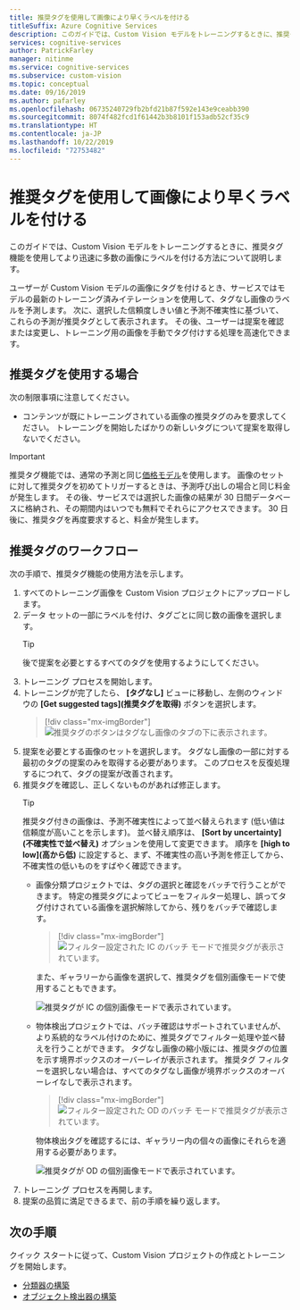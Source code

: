 ```yaml
---
title: 推奨タグを使用して画像により早くラベルを付ける
titleSuffix: Azure Cognitive Services
description: このガイドでは、Custom Vision モデルをトレーニングするときに、推奨タグを使用してより迅速に多数の画像にラベルを付ける方法について説明します。
services: cognitive-services
author: PatrickFarley
manager: nitinme
ms.service: cognitive-services
ms.subservice: custom-vision
ms.topic: conceptual
ms.date: 09/16/2019
ms.author: pafarley
ms.openlocfilehash: 06735240729fb2bfd21b87f592e143e9ceabb390
ms.sourcegitcommit: 8074f482fcd1f61442b3b8101f153adb52cf35c9
ms.translationtype: HT
ms.contentlocale: ja-JP
ms.lasthandoff: 10/22/2019
ms.locfileid: "72753482"
---
```

# <a name="label-images-faster-with-suggested-tags"></a>推奨タグを使用して画像により早くラベルを付ける

このガイドでは、Custom Vision モデルをトレーニングするときに、推奨タグ機能を使用してより迅速に多数の画像にラベルを付ける方法について説明します。 

ユーザーが Custom Vision モデルの画像にタグを付けるとき、サービスではモデルの最新のトレーニング済みイテレーションを使用して、タグなし画像のラベルを予測します。 次に、選択した信頼度しきい値と予測不確実性に基づいて、これらの予測が推奨タグとして表示されます。 その後、ユーザーは提案を確認または変更し、トレーニング用の画像を手動でタグ付けする処理を高速化できます。

## <a name="when-to-use-suggested-tags"></a>推奨タグを使用する場合

次の制限事項に注意してください。

* コンテンツが既にトレーニングされている画像の推奨タグのみを要求してください。 トレーニングを開始したばかりの新しいタグについて提案を取得しないでください。

> [!IMPORTANT]
> 推奨タグ機能では、通常の予測と同じ[価格モデル](https://azure.microsoft.com/pricing/details/cognitive-services/custom-vision-service/)を使用します。 画像のセットに対して推奨タグを初めてトリガーするときは、予測呼び出しの場合と同じ料金が発生します。 その後、サービスでは選択した画像の結果が 30 日間データベースに格納され、その期間内はいつでも無料でそれらにアクセスできます。 30 日後に、推奨タグを再度要求すると、料金が発生します。

## <a name="suggested-tags-workflow"></a>推奨タグのワークフロー

次の手順で、推奨タグ機能の使用方法を示します。

1. すべてのトレーニング画像を Custom Vision プロジェクトにアップロードします。
1. データ セットの一部にラベルを付け、タグごとに同じ数の画像を選択します。
    > [!TIP]
    > 後で提案を必要とするすべてのタグを使用するようにしてください。
1. トレーニング プロセスを開始します。
1. トレーニングが完了したら、 **[タグなし]** ビューに移動し、左側のウィンドウの **[Get suggested tags]\(推奨タグを取得\)** ボタンを選択します。
    > [!div class="mx-imgBorder"]
    > ![推奨タグのボタンはタグなし画像のタブの下に表示されます。](./media/suggested-tags/suggested-tags-button.png)
1. 提案を必要とする画像のセットを選択します。 タグなし画像の一部に対する最初のタグの提案のみを取得する必要があります。 このプロセスを反復処理するにつれて、タグの提案が改善されます。
1. 推奨タグを確認し、正しくないものがあれば修正します。
    > [!TIP]
    > 推奨タグ付きの画像は、予測不確実性によって並べ替えられます (低い値は信頼度が高いことを示します)。 並べ替え順序は、 **[Sort by uncertainty]\(不確実性で並べ替え\)** オプションを使用して変更できます。 順序を **[high to low]\(高から低\)** に設定すると、まず、不確実性の高い予測を修正してから、不確実性の低いものをすばやく確認できます。
    * 画像分類プロジェクトでは、タグの選択と確認をバッチで行うことができます。 特定の推奨タグによってビューをフィルター処理し、誤ってタグ付けされている画像を選択解除してから、残りをバッチで確認します。
        > [!div class="mx-imgBorder"]
        > ![フィルター設定された IC のバッチ モードで推奨タグが表示されています。](./media/suggested-tags/ic-batch-mode.png)

        また、ギャラリーから画像を選択して、推奨タグを個別画像モードで使用することもできます。

        ![推奨タグが IC の個別画像モードで表示されています。](./media/suggested-tags/ic-individual-image-mode.png)
    * 物体検出プロジェクトでは、バッチ確認はサポートされていませんが、より系統的なラベル付けのために、推奨タグでフィルター処理や並べ替えを行うことができます。 タグなし画像の縮小版には、推奨タグの位置を示す境界ボックスのオーバーレイが表示されます。 推奨タグ フィルターを選択しない場合は、すべてのタグなし画像が境界ボックスのオーバーレイなしで表示されます。
        > [!div class="mx-imgBorder"]
        > ![フィルター設定された OD のバッチ モードで推奨タグが表示されています。](./media/suggested-tags/od-batch-mode.png)

        物体検出タグを確認するには、ギャラリー内の個々の画像にそれらを適用する必要があります。

        ![推奨タグが OD の個別画像モードで表示されています。](./media/suggested-tags/od-individual-image-mode.png)
1. トレーニング プロセスを再開します。
1. 提案の品質に満足できるまで、前の手順を繰り返します。

## <a name="next-steps"></a>次の手順

クイック スタートに従って、Custom Vision プロジェクトの作成とトレーニングを開始します。

* [分類器の構築](getting-started-build-a-classifier.md)
* [オブジェクト検出器の構築](get-started-build-detector.md)